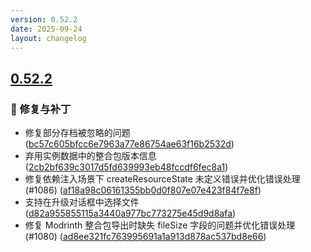 ```yaml
---
version: 0.52.2
date: 2025-09-24
layout: changelog
---
```

## [0.52.2](#0.52.2)
### 🐛 修复与补丁

- 修复部分存档被忽略的问题 ([bc57c605bfcc6e7963a77e86754ae63f16b2532d](https://github.com/Voxelum/x-minecraft-launcher/commit/bc57c605bfcc6e7963a77e86754ae63f16b2532d))
- 弃用实例数据中的整合包版本信息 ([2cb2bf639c3017d5fd639993eb48fccdf6fec8a1](https://github.com/Voxelum/x-minecraft-launcher/commit/2cb2bf639c3017d5fd639993eb48fccdf6fec8a1))
- 修复依赖注入场景下 createResourceState 未定义错误并优化错误处理 (#1086) ([af18a98c06161355bb0d0f807e07e423f84f7e8f](https://github.com/Voxelum/x-minecraft-launcher/commit/af18a98c06161355bb0d0f807e07e423f84f7e8f))
- 支持在升级对话框中选择文件 ([d82a955855115a3440a977bc773275e45d9d8afa](https://github.com/Voxelum/x-minecraft-launcher/commit/d82a955855115a3440a977bc773275e45d9d8afa))
- 修复 Modrinth 整合包导出时缺失 fileSize 字段的问题并优化错误处理 (#1080) ([ad8ee321fc763995691a1a913d878ac537bd8e66](https://github.com/Voxelum/x-minecraft-launcher/commit/ad8ee321fc763995691a1a913d878ac537bd8e66))